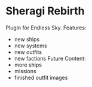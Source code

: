 # Sheragi Rebirth
Plugin for Endless Sky.
Features:
- new ships
- new systems
- new outfits
- new factions
Future Content:
- more ships
- missions
- finished outfit images
